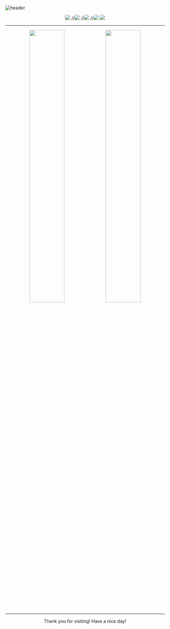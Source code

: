 <!-- 헤더 이미지 (핑크 + 하늘색 그라디언트) -->
![header](https://capsule-render.vercel.app/api?type=waving&color=gradient&height=280&section=header&text=Hi%20welcome!&fontSize=45&fontColor=ffffff&fontAlign=50&desc=Welcome%20to%20my%20GitHub%20profile!&descAlign=50&descSize=18&gradientDirection=horizontal&customColorList=FDC5F5,AEE2FF)

<!-- 배지 (기술 스택) -->
<p align="center">
  <img src="https://img.shields.io/badge/Python-FDD9E5?style=for-the-badge&logo=Python&logoColor=3776AB"/>
  //<img src="https://img.shields.io/badge/HTML-FFC0CB?style=for-the-badge&logo=html5&logoColor=white"/>
  //<img src="https://img.shields.io/badge/CSS-AEE2FF?style=for-the-badge&logo=css3&logoColor=white"/>
  //<img src="https://img.shields.io/badge/JavaScript-FFD1DC?style=for-the-badge&logo=javascript&logoColor=white"/>
  <img src="https://img.shields.io/badge/Linux-FFB6C1?style=for-the-badge&logo=linux&logoColor=black"/>
</p>

---

<!-- GitHub Stats -->
<p align="center">
  <img src="https://github-readme-stats.vercel.app/api?username=jf3hirh4&show_icons=true&theme=rose_pine&icon_color=ffb6c1&title_color=ff9aa2&text_color=ffffff&bg_color=ffdde1" width="47%" />
  <img src="https://github-readme-stats.vercel.app/api/top-langs/?username=jf3hirh4&layout=compact&langs_count=6&theme=rose_pine&title_color=ffb6c1&text_color=ffffff&bg_color=ffdde1" width="47%" />
</p>


---



<!-- 푸터 -->
<p align="center">
  Thank you for visiting! Have a nice day!
</p>
